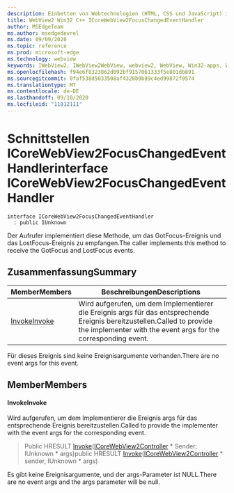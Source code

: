 ```yaml
---
description: Einbetten von Webtechnologien (HTML, CSS und JavaScript) in ihre systemeigenen Anwendungen mit dem Microsoft Edge WebView2-Steuerelement
title: WebView2 Win32 C++ ICoreWebView2FocusChangedEventHandler
author: MSEdgeTeam
ms.author: msedgedevrel
ms.date: 09/09/2020
ms.topic: reference
ms.prod: microsoft-edge
ms.technology: webview
keywords: IWebView2, IWebView2WebView, webview2, WebView, Win32-apps, Win32, Edge, ICoreWebView2, ICoreWebView2Controller, Browser-Steuerelement, Edge-HTML, ICoreWebView2FocusChangedEventHandler
ms.openlocfilehash: f94e6f8323862d092bf9157061333f5e801db891
ms.sourcegitcommit: 0faf538d5033508af4320b9b89c4ed99872f0574
ms.translationtype: MT
ms.contentlocale: de-DE
ms.lasthandoff: 09/10/2020
ms.locfileid: "11012111"
---
```

# <span data-ttu-id="0dd26-104">Schnittstellen ICoreWebView2FocusChangedEventHandler</span><span class="sxs-lookup"><span data-stu-id="0dd26-104">interface ICoreWebView2FocusChangedEventHandler</span></span> 

```
interface ICoreWebView2FocusChangedEventHandler
  : public IUnknown
```

<span data-ttu-id="0dd26-105">Der Aufrufer implementiert diese Methode, um das GotFocus-Ereignis und das LostFocus-Ereignis zu empfangen.</span><span class="sxs-lookup"><span data-stu-id="0dd26-105">The caller implements this method to receive the GotFocus and LostFocus events.</span></span>

## <span data-ttu-id="0dd26-106">Zusammenfassung</span><span class="sxs-lookup"><span data-stu-id="0dd26-106">Summary</span></span>

 <span data-ttu-id="0dd26-107">Member</span><span class="sxs-lookup"><span data-stu-id="0dd26-107">Members</span></span>                        | <span data-ttu-id="0dd26-108">Beschreibungen</span><span class="sxs-lookup"><span data-stu-id="0dd26-108">Descriptions</span></span>
--------------------------------|---------------------------------------------
[<span data-ttu-id="0dd26-109">Invoke</span><span class="sxs-lookup"><span data-stu-id="0dd26-109">Invoke</span></span>](#invoke) | <span data-ttu-id="0dd26-110">Wird aufgerufen, um dem Implementierer die Ereignis args für das entsprechende Ereignis bereitzustellen.</span><span class="sxs-lookup"><span data-stu-id="0dd26-110">Called to provide the implementer with the event args for the corresponding event.</span></span>

<span data-ttu-id="0dd26-111">Für dieses Ereignis sind keine Ereignisargumente vorhanden.</span><span class="sxs-lookup"><span data-stu-id="0dd26-111">There are no event args for this event.</span></span>

## <span data-ttu-id="0dd26-112">Member</span><span class="sxs-lookup"><span data-stu-id="0dd26-112">Members</span></span>

#### <span data-ttu-id="0dd26-113">Invoke</span><span class="sxs-lookup"><span data-stu-id="0dd26-113">Invoke</span></span> 

<span data-ttu-id="0dd26-114">Wird aufgerufen, um dem Implementierer die Ereignis args für das entsprechende Ereignis bereitzustellen.</span><span class="sxs-lookup"><span data-stu-id="0dd26-114">Called to provide the implementer with the event args for the corresponding event.</span></span>

> <span data-ttu-id="0dd26-115">Public HRESULT [Invoke](#invoke)([ICoreWebView2Controller](icorewebview2controller.md) \* Sender; IUnknown \* args)</span><span class="sxs-lookup"><span data-stu-id="0dd26-115">public HRESULT [Invoke](#invoke)([ICoreWebView2Controller](icorewebview2controller.md) \* sender, IUnknown \* args)</span></span>

<span data-ttu-id="0dd26-116">Es gibt keine Ereignisargumente, und der args-Parameter ist NULL.</span><span class="sxs-lookup"><span data-stu-id="0dd26-116">There are no event args and the args parameter will be null.</span></span>

